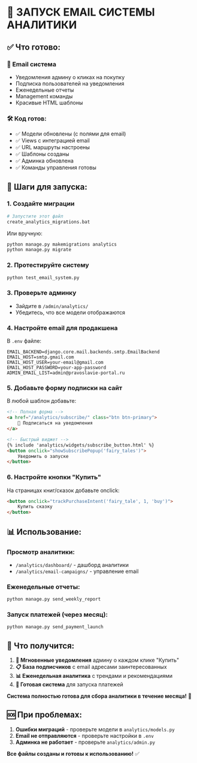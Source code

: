 # 🎯 ЗАПУСК EMAIL СИСТЕМЫ АНАЛИТИКИ

## ✅ Что готово:

### 📧 Email система
- Уведомления админу о кликах на покупку
- Подписка пользователей на уведомления  
- Еженедельные отчеты
- Management команды
- Красивые HTML шаблоны

### 🛠️ Код готов:
- ✅ Модели обновлены (с полями для email)
- ✅ Views с интеграцией email
- ✅ URL маршруты настроены
- ✅ Шаблоны созданы
- ✅ Админка обновлена
- ✅ Команды управления готовы

## 🚀 Шаги для запуска:

### 1. Создайте миграции
```bash
# Запустите этот файл
create_analytics_migrations.bat
```

Или вручную:
```bash
python manage.py makemigrations analytics
python manage.py migrate
```

### 2. Протестируйте систему
```bash
python test_email_system.py
```

### 3. Проверьте админку
- Зайдите в `/admin/analytics/`
- Убедитесь, что все модели отображаются

### 4. Настройте email для продакшена
В `.env` файле:
```env
EMAIL_BACKEND=django.core.mail.backends.smtp.EmailBackend
EMAIL_HOST=smtp.gmail.com
EMAIL_HOST_USER=your-email@gmail.com
EMAIL_HOST_PASSWORD=your-app-password
ADMIN_EMAIL_LIST=admin@pravoslavie-portal.ru
```

### 5. Добавьте форму подписки на сайт

В любой шаблон добавьте:
```html
<!-- Полная форма -->
<a href="/analytics/subscribe/" class="btn btn-primary">
    🔔 Подписаться на уведомления
</a>

<!-- Быстрый виджет -->
{% include 'analytics/widgets/subscribe_button.html' %}
<button onclick="showSubscribePopup('fairy_tales')">
    Уведомить о запуске
</button>
```

### 6. Настройте кнопки "Купить" 

На страницах книг/сказок добавьте onclick:
```html
<button onclick="trackPurchaseIntent('fairy_tale', 1, 'buy')">
    Купить сказку
</button>
```

## 📊 Использование:

### Просмотр аналитики:
- `/analytics/dashboard/` - дашборд аналитики
- `/analytics/email-campaigns/` - управление email

### Еженедельные отчеты:
```bash
python manage.py send_weekly_report
```

### Запуск платежей (через месяц):
```bash
python manage.py send_payment_launch
```

## 🎯 Что получится:

1. **📧 Мгновенные уведомления** админу о каждом клике "Купить"
2. **📋 База подписчиков** с email адресами заинтересованных
3. **📊 Еженедельная аналитика** с трендами и рекомендациями
4. **🚀 Готовая система** для запуска платежей

**Система полностью готова для сбора аналитики в течение месяца!** 🎉

## 🆘 При проблемах:

1. **Ошибки миграций** - проверьте модели в `analytics/models.py`
2. **Email не отправляются** - проверьте настройки в `.env`
3. **Админка не работает** - проверьте `analytics/admin.py`

**Все файлы созданы и готовы к использованию!** ✅
